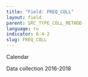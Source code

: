 ```yaml
---
title: "Field: FREQ_COLL"
layout: field
parent: SRC_TYPE_COLL_METHOD
language: ru
indicator: 6-4-2
slug: FREQ_COLL
---
```

Calendar

Data collection
2016-2018